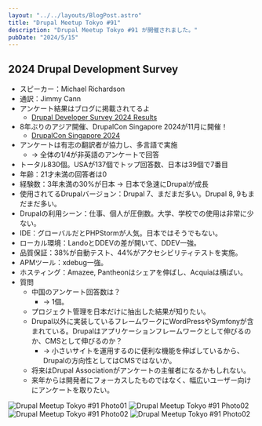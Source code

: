 ```yaml
---
layout: "../../layouts/BlogPost.astro"
title: "Drupal Meetup Tokyo #91"
description: "Drupal Meetup Tokyo #91 が開催されました。"
pubDate: "2024/5/15"
---
```


## 2024 Drupal Development Survey

* スピーカー：Michael Richardson
* 通訳：Jimmy Cann
* アンケート結果はブログに掲載されてるよ
   * [Drupal Developer Survey 2024 Results](https://www.ironstar.io/devsurvey24/)
* 8年ぶりのアジア開催、DrupalCon Singapore 2024が11月に開催！
   * [DrupalCon Singapore 2024](https://events.drupal.org/singapore2024)
* アンケートは有志の翻訳者が協力し、多言語で実施 
   * -> 全体の1/4が非英語のアンケートで回答
* トータル830個。USAが137個でトップ回答数、日本は39個で7番目
* 年齢：21才未満の回答者は0
* 経験数：3年未満の30%が日本 -> 日本で急速にDrupalが成長
* 使用されてるDrupalバージョン：Drupal 7、まだまだ多い。Drupal 8, 9もまだまだ多い。
* Drupalの利用シーン：仕事、個人が圧倒数。大学、学校での使用は非常に少ない。
* IDE：グローバルだとPHPStormが人気。日本ではそうでもない。
* ローカル環境：LandoとDDEVの差が開いて、DDEV一強。
* 品質保証：38%が自動テスト、44%がアクセシビリティテストを実施。
* APMツール：xdebug一強。
* ホスティング：Amazee, Pantheonはシェアを伸ばし、Acquiaは横ばい。
* 質問
  * 中国のアンケート回答数は？
     * -> 1個。
  * プロジェクト管理を日本だけに抽出した結果が知りたい。
  * Drupal以外に実装しているフレームワークにWordPressやSymfonyが含まれている。Drupalはアプリケーションフレームワークとして伸びるのか、CMSとして伸びるのか？
     * -> 小さいサイトを運用するのに便利な機能を伸ばしているから、Drupalの方向性としてはCMSではないか。
  * 将来はDrupal Associationがアンケートの主催者になるかもしれない。
  * 来年からは開発者にフォーカスしたものではなく、幅広いユーザー向けにアンケートを取りたい。

![Drupal Meetup Tokyo #91 Photo01](/images/91/01.jpeg)
![Drupal Meetup Tokyo #91 Photo02](/images/91/02.jpeg)
![Drupal Meetup Tokyo #91 Photo02](/images/91/03.jpeg)
![Drupal Meetup Tokyo #91 Photo02](/images/91/04.jpeg)